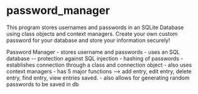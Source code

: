 # password_manager
This program stores usernames and passwords in an SQLite Database using class objects and context managers. Create your own custom password for your database and store your information securely!

Password Manager
    - stores username and passwords
    - uses an SQL database -- protection against SQL injection
    - hashing of passwords
    - establishes connection through a class and connection object
        - also uses context managers
    - has 5 major functions --> add entry, edit entry, delete entry, find entry, view entries saved.
    - also allows for generating random passwords to be saved in db


  
